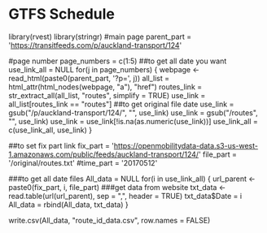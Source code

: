 # GTFS Schedule
library(rvest)
library(stringr)
#main page
parent_part = 'https://transitfeeds.com/p/auckland-transport/124'

#page number
page_numbers = c(1:5)
##to get all date you want
use_link_all = NULL
for(j in page_numbers) {
  webpage <- read_html(paste0(parent_part, '?p=', j))
  all_list = html_attr(html_nodes(webpage, "a"), "href")
  routes_link = str_extract_all(all_list, "routes", simplify = TRUE)
  use_link = all_list[routes_link == "routes"]
  ##to get original file date
  use_link = gsub("/p/auckland-transport/124/", "", use_link)
  use_link = gsub("/routes", "", use_link)
  use_link = use_link[!is.na(as.numeric(use_link))]
  use_link_all = c(use_link_all, use_link)
}

##to set fix part link
fix_part = 'https://openmobilitydata-data.s3-us-west-1.amazonaws.com/public/feeds/auckland-transport/124/'
file_part = '/original/routes.txt'
#time_part = '20170512'

###to get all date files
All_data = NULL
for(i in use_link_all) {
  url_parent <- paste0(fix_part, i, file_part)
  ###get data from website 
  txt_data <- read.table(url(url_parent), sep = ",", header = TRUE)
  txt_data$Date = i
  All_data = rbind(All_data, txt_data)
}


write.csv(All_data, "route_id_data.csv", row.names = FALSE) 



